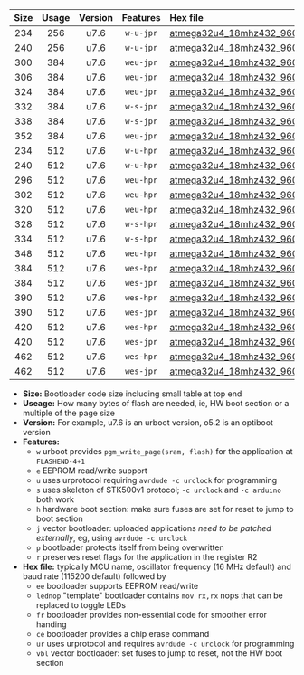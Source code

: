 |Size|Usage|Version|Features|Hex file|
|:-:|:-:|:-:|:-:|:--|
|234|256|u7.6|`w-u-jpr`|[atmega32u4_18mhz432_9600bps_ur_vbl.hex](https://raw.githubusercontent.com/stefanrueger/urboot/main/bootloaders/atmega32u4/fcpu_18mhz432/9600_bps/atmega32u4_18mhz432_9600bps_ur_vbl.hex)|
|240|256|u7.6|`w-u-jpr`|[atmega32u4_18mhz432_9600bps_lednop_ur_vbl.hex](https://raw.githubusercontent.com/stefanrueger/urboot/main/bootloaders/atmega32u4/fcpu_18mhz432/9600_bps/atmega32u4_18mhz432_9600bps_lednop_ur_vbl.hex)|
|300|384|u7.6|`weu-jpr`|[atmega32u4_18mhz432_9600bps_ee_ur_vbl.hex](https://raw.githubusercontent.com/stefanrueger/urboot/main/bootloaders/atmega32u4/fcpu_18mhz432/9600_bps/atmega32u4_18mhz432_9600bps_ee_ur_vbl.hex)|
|306|384|u7.6|`weu-jpr`|[atmega32u4_18mhz432_9600bps_ee_lednop_ur_vbl.hex](https://raw.githubusercontent.com/stefanrueger/urboot/main/bootloaders/atmega32u4/fcpu_18mhz432/9600_bps/atmega32u4_18mhz432_9600bps_ee_lednop_ur_vbl.hex)|
|324|384|u7.6|`weu-jpr`|[atmega32u4_18mhz432_9600bps_ee_lednop_fr_ur_vbl.hex](https://raw.githubusercontent.com/stefanrueger/urboot/main/bootloaders/atmega32u4/fcpu_18mhz432/9600_bps/atmega32u4_18mhz432_9600bps_ee_lednop_fr_ur_vbl.hex)|
|332|384|u7.6|`w-s-jpr`|[atmega32u4_18mhz432_9600bps_vbl.hex](https://raw.githubusercontent.com/stefanrueger/urboot/main/bootloaders/atmega32u4/fcpu_18mhz432/9600_bps/atmega32u4_18mhz432_9600bps_vbl.hex)|
|338|384|u7.6|`w-s-jpr`|[atmega32u4_18mhz432_9600bps_lednop_vbl.hex](https://raw.githubusercontent.com/stefanrueger/urboot/main/bootloaders/atmega32u4/fcpu_18mhz432/9600_bps/atmega32u4_18mhz432_9600bps_lednop_vbl.hex)|
|352|384|u7.6|`weu-jpr`|[atmega32u4_18mhz432_9600bps_ee_lednop_fr_ce_ur_vbl.hex](https://raw.githubusercontent.com/stefanrueger/urboot/main/bootloaders/atmega32u4/fcpu_18mhz432/9600_bps/atmega32u4_18mhz432_9600bps_ee_lednop_fr_ce_ur_vbl.hex)|
|234|512|u7.6|`w-u-hpr`|[atmega32u4_18mhz432_9600bps_ur.hex](https://raw.githubusercontent.com/stefanrueger/urboot/main/bootloaders/atmega32u4/fcpu_18mhz432/9600_bps/atmega32u4_18mhz432_9600bps_ur.hex)|
|240|512|u7.6|`w-u-hpr`|[atmega32u4_18mhz432_9600bps_lednop_ur.hex](https://raw.githubusercontent.com/stefanrueger/urboot/main/bootloaders/atmega32u4/fcpu_18mhz432/9600_bps/atmega32u4_18mhz432_9600bps_lednop_ur.hex)|
|296|512|u7.6|`weu-hpr`|[atmega32u4_18mhz432_9600bps_ee_ur.hex](https://raw.githubusercontent.com/stefanrueger/urboot/main/bootloaders/atmega32u4/fcpu_18mhz432/9600_bps/atmega32u4_18mhz432_9600bps_ee_ur.hex)|
|302|512|u7.6|`weu-hpr`|[atmega32u4_18mhz432_9600bps_ee_lednop_ur.hex](https://raw.githubusercontent.com/stefanrueger/urboot/main/bootloaders/atmega32u4/fcpu_18mhz432/9600_bps/atmega32u4_18mhz432_9600bps_ee_lednop_ur.hex)|
|320|512|u7.6|`weu-hpr`|[atmega32u4_18mhz432_9600bps_ee_lednop_fr_ur.hex](https://raw.githubusercontent.com/stefanrueger/urboot/main/bootloaders/atmega32u4/fcpu_18mhz432/9600_bps/atmega32u4_18mhz432_9600bps_ee_lednop_fr_ur.hex)|
|328|512|u7.6|`w-s-hpr`|[atmega32u4_18mhz432_9600bps.hex](https://raw.githubusercontent.com/stefanrueger/urboot/main/bootloaders/atmega32u4/fcpu_18mhz432/9600_bps/atmega32u4_18mhz432_9600bps.hex)|
|334|512|u7.6|`w-s-hpr`|[atmega32u4_18mhz432_9600bps_lednop.hex](https://raw.githubusercontent.com/stefanrueger/urboot/main/bootloaders/atmega32u4/fcpu_18mhz432/9600_bps/atmega32u4_18mhz432_9600bps_lednop.hex)|
|348|512|u7.6|`weu-hpr`|[atmega32u4_18mhz432_9600bps_ee_lednop_fr_ce_ur.hex](https://raw.githubusercontent.com/stefanrueger/urboot/main/bootloaders/atmega32u4/fcpu_18mhz432/9600_bps/atmega32u4_18mhz432_9600bps_ee_lednop_fr_ce_ur.hex)|
|384|512|u7.6|`wes-hpr`|[atmega32u4_18mhz432_9600bps_ee.hex](https://raw.githubusercontent.com/stefanrueger/urboot/main/bootloaders/atmega32u4/fcpu_18mhz432/9600_bps/atmega32u4_18mhz432_9600bps_ee.hex)|
|384|512|u7.6|`wes-jpr`|[atmega32u4_18mhz432_9600bps_ee_vbl.hex](https://raw.githubusercontent.com/stefanrueger/urboot/main/bootloaders/atmega32u4/fcpu_18mhz432/9600_bps/atmega32u4_18mhz432_9600bps_ee_vbl.hex)|
|390|512|u7.6|`wes-hpr`|[atmega32u4_18mhz432_9600bps_ee_lednop.hex](https://raw.githubusercontent.com/stefanrueger/urboot/main/bootloaders/atmega32u4/fcpu_18mhz432/9600_bps/atmega32u4_18mhz432_9600bps_ee_lednop.hex)|
|390|512|u7.6|`wes-jpr`|[atmega32u4_18mhz432_9600bps_ee_lednop_vbl.hex](https://raw.githubusercontent.com/stefanrueger/urboot/main/bootloaders/atmega32u4/fcpu_18mhz432/9600_bps/atmega32u4_18mhz432_9600bps_ee_lednop_vbl.hex)|
|420|512|u7.6|`wes-hpr`|[atmega32u4_18mhz432_9600bps_ee_lednop_fr.hex](https://raw.githubusercontent.com/stefanrueger/urboot/main/bootloaders/atmega32u4/fcpu_18mhz432/9600_bps/atmega32u4_18mhz432_9600bps_ee_lednop_fr.hex)|
|420|512|u7.6|`wes-jpr`|[atmega32u4_18mhz432_9600bps_ee_lednop_fr_vbl.hex](https://raw.githubusercontent.com/stefanrueger/urboot/main/bootloaders/atmega32u4/fcpu_18mhz432/9600_bps/atmega32u4_18mhz432_9600bps_ee_lednop_fr_vbl.hex)|
|462|512|u7.6|`wes-hpr`|[atmega32u4_18mhz432_9600bps_ee_lednop_fr_ce.hex](https://raw.githubusercontent.com/stefanrueger/urboot/main/bootloaders/atmega32u4/fcpu_18mhz432/9600_bps/atmega32u4_18mhz432_9600bps_ee_lednop_fr_ce.hex)|
|462|512|u7.6|`wes-jpr`|[atmega32u4_18mhz432_9600bps_ee_lednop_fr_ce_vbl.hex](https://raw.githubusercontent.com/stefanrueger/urboot/main/bootloaders/atmega32u4/fcpu_18mhz432/9600_bps/atmega32u4_18mhz432_9600bps_ee_lednop_fr_ce_vbl.hex)|

- **Size:** Bootloader code size including small table at top end
- **Useage:** How many bytes of flash are needed, ie, HW boot section or a multiple of the page size
- **Version:** For example, u7.6 is an urboot version, o5.2 is an optiboot version
- **Features:**
  + `w` urboot provides `pgm_write_page(sram, flash)` for the application at `FLASHEND-4+1`
  + `e` EEPROM read/write support
  + `u` uses urprotocol requiring `avrdude -c urclock` for programming
  + `s` uses skeleton of STK500v1 protocol; `-c urclock` and `-c arduino` both work
  + `h` hardware boot section: make sure fuses are set for reset to jump to boot section
  + `j` vector bootloader: uploaded applications *need to be patched externally*, eg, using `avrdude -c urclock`
  + `p` bootloader protects itself from being overwritten
  + `r` preserves reset flags for the application in the register R2
- **Hex file:** typically MCU name, oscillator frequency (16 MHz default) and baud rate (115200 default) followed by
  + `ee` bootloader supports EEPROM read/write
  + `lednop` "template" bootloader contains `mov rx,rx` nops that can be replaced to toggle LEDs
  + `fr` bootloader provides non-essential code for smoother error handing
  + `ce` bootloader provides a chip erase command
  + `ur` uses urprotocol and requires `avrdude -c urclock` for programming
  + `vbl` vector bootloader: set fuses to jump to reset, not the HW boot section

